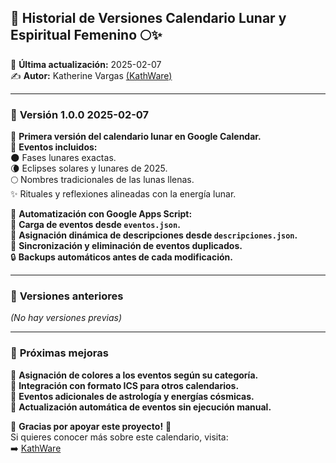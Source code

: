 ## 📌 Historial de Versiones Calendario Lunar y Espiritual Femenino 🌕✨  

📅 **Última actualización:** 2025-02-07  
✍️ **Autor:** Katherine Vargas [(KathWare)](https://kathware.com.ar)  

---

### 🚀 **Versión 1.0.0 2025-02-07**  
🔹 **Primera versión del calendario lunar en Google Calendar.**  
🔹 **Eventos incluidos:**  
   🌑 Fases lunares exactas.  
   🌘 Eclipses solares y lunares de 2025.  
   🌕 Nombres tradicionales de las lunas llenas.  
   ✨ Rituales y reflexiones alineadas con la energía lunar.  

🔹 **Automatización con Google Apps Script:**  
   📂 **Carga de eventos desde `eventos.json`.**  
   📖 **Asignación dinámica de descripciones desde `descripciones.json`.**  
   🔄 **Sincronización y eliminación de eventos duplicados.**  
   🔒 **Backups automáticos antes de cada modificación.**  

---

### 📜 **Versiones anteriores**  
_(No hay versiones previas)_

---

### 🔮 **Próximas mejoras**  
🚀 **Asignación de colores a los eventos según su categoría.**  
📆 **Integración con formato ICS para otros calendarios.**  
🔮 **Eventos adicionales de astrología y energías cósmicas.**  
📝 **Actualización automática de eventos sin ejecución manual.**  

🌙 **Gracias por apoyar este proyecto!** 💜  
Si quieres conocer más sobre este calendario, visita:  
➡️ [KathWare](https://kathware.com.ar)  
